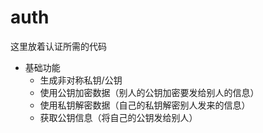 # auth

这里放着认证所需的代码

- 基础功能
  - 生成非对称私钥/公钥
  - 使用公钥加密数据（别人的公钥加密要发给别人的信息）
  - 使用私钥解密数据（自己的私钥解密别人发来的信息）
  - 获取公钥信息（将自己的公钥发给别人）